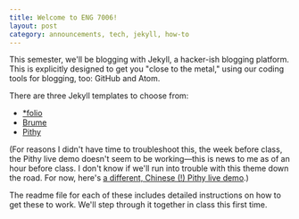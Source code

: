 ```yaml
---
title: Welcome to ENG 7006!
layout: post
category: announcements, tech, jekyll, how-to
---
```

This semester, we'll be blogging with Jekyll, a hacker-ish blogging platform. This is explicitly designed to get you "close to the metal," using our coding tools for blogging, too: GitHub and Atom.

There are three Jekyll templates to choose from:
* [\*folio](https://github.com/eng7006/jekyll-folio)
* [Brume](https://github.com/eng7006/jekyll-brume)
* [Pithy](https://github.com/eng7006/jekyll-pithy)

(For reasons I didn't have time to troubleshoot this, the week before class, the Pithy live demo doesn't seem to be working—this is news to me as of an hour before class. I don't know if we'll run into trouble with this theme down the road. For now, here's [a different, Chinese (!) Pithy live demo](http://wenva.github.io/index.html).)

The readme file for each of these includes detailed instructions on how to get these to work. We'll step through it together in class this first time.
